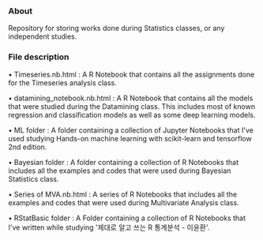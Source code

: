 ### About

Repository for storing works done during Statistics classes, or any independent studies.   

### File description

• Timeseries.nb.html :  A R Notebook that contains all the assignments done for the Timeseries analysis class.

• datamining_notebook.nb.html :  A R Notebook that contains all the models that were studied during the Datamining class. This includes most of known regression and classification models as well as some deep learning models. 

• ML folder :  A folder containing a collection of Jupyter Notebooks that I've used studying Hands-on machine learning with scikit-learn and tensorflow 2nd edition.  

• Bayesian folder :  A folder containing a collection of R Notebooks that includes all the examples and codes that were used during Bayesian Statistics class.

• Series of MVA.nb.html :  A series of R Notebooks that includes all the examples and codes that were used during Multivariate Analysis class.

• RStatBasic folder :  A Folder containing a collection of R Notebooks that I've written while studying '제대로 알고 쓰는 R 통계분석 - 이윤환'.

